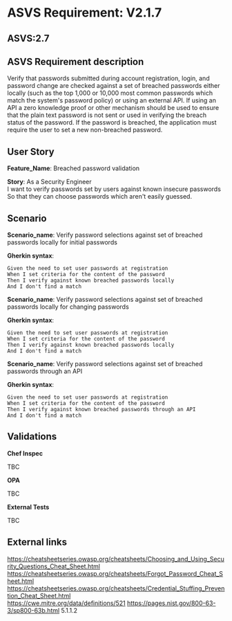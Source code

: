 # ASVS Requirement: V2.1.7

## ASVS:2.7

## ASVS Requirement description

Verify that passwords submitted during account registration, login, and password change are checked against a set of breached passwords either locally (such as the top 1,000 or 10,000 most common passwords which match the system's password policy) or using an external API. If using an API a zero knowledge proof or other mechanism should be used to ensure that the plain text password is not sent or used in verifying the breach status of the password. If the password is breached, the application must require the user to set a new non-breached password.

## User Story

**Feature_Name**: Breached password validation

**Story**:
As a Security Engineer\
I want to verify passwords set by users against known insecure passwords\
So that they can choose passwords which aren't easily guessed.

## Scenario

**Scenario_name**: Verify password selections against set of breached passwords locally for initial passwords

**Gherkin syntax**:

```gherkin
Given the need to set user passwords at registration
When I set criteria for the content of the password
Then I verify against known breached passwords locally
And I don't find a match
```

**Scenario_name**: Verify password selections against set of breached passwords locally for changing passwords

**Gherkin syntax**:

```gherkin
Given the need to set user passwords at registration
When I set criteria for the content of the password
Then I verify against known breached passwords locally
And I don't find a match
```

**Scenario_name**: Verify password selections against set of breached passwords through an API

**Gherkin syntax**:

```gherkin
Given the need to set user passwords at registration
When I set criteria for the content of the password
Then I verify against known breached passwords through an API
And I don't find a match
```

## Validations

**Chef Inspec**

TBC

**OPA**

TBC

**External Tests**

TBC

## External links

<https://cheatsheetseries.owasp.org/cheatsheets/Choosing_and_Using_Security_Questions_Cheat_Sheet.html> \
<https://cheatsheetseries.owasp.org/cheatsheets/Forgot_Password_Cheat_Sheet.html> \
<https://cheatsheetseries.owasp.org/cheatsheets/Credential_Stuffing_Prevention_Cheat_Sheet.html> \
<https://cwe.mitre.org/data/definitions/521>
<https://pages.nist.gov/800-63-3/sp800-63b.html> 5.1.1.2
